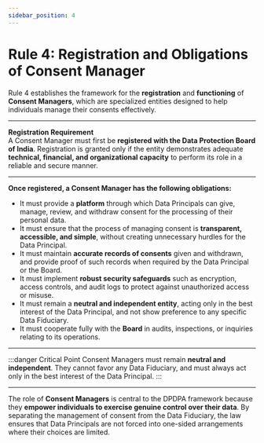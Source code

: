 ```yaml
---
sidebar_position: 4
---
```


# Rule 4: Registration and Obligations of Consent Manager

Rule 4 establishes the framework for the **registration** and **functioning** of **Consent Managers**, which are specialized entities designed to help individuals manage their consents effectively.

---

**Registration Requirement**  
A Consent Manager must first be **registered with the Data Protection Board of India**. Registration is granted only if the entity demonstrates adequate **technical, financial, and organizational capacity** to perform its role in a reliable and secure manner.  

---

**Once registered, a Consent Manager has the following obligations:**

- It must provide a **platform** through which Data Principals can give, manage, review, and withdraw consent for the processing of their personal data.  
- It must ensure that the process of managing consent is **transparent, accessible, and simple**, without creating unnecessary hurdles for the Data Principal.  
- It must maintain **accurate records of consents** given and withdrawn, and provide proof of such records when required by the Data Principal or the Board.  
- It must implement **robust security safeguards** such as encryption, access controls, and audit logs to protect against unauthorized access or misuse.  
- It must remain a **neutral and independent entity**, acting only in the best interest of the Data Principal, and not show preference to any specific Data Fiduciary.  
- It must cooperate fully with the **Board** in audits, inspections, or inquiries relating to its operations.  

---

:::danger Critical Point
Consent Managers must remain **neutral and independent**. They cannot favor any Data Fiduciary, and must always act only in the best interest of the Data Principal.
:::

---

The role of **Consent Managers** is central to the DPDPA framework because they **empower individuals to exercise genuine control over their data**. By separating the management of consent from the Data Fiduciary, the law ensures that Data Principals are not forced into one-sided arrangements where their choices are limited.
